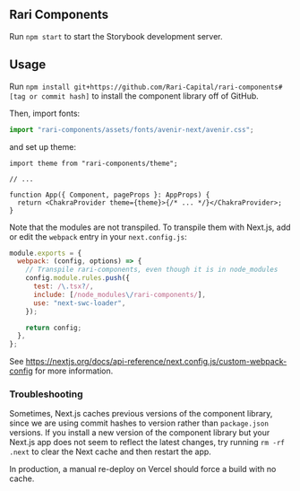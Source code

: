 ## Rari Components

Run `npm start` to start the Storybook development server.

## Usage

Run `npm install git+https://github.com/Rari-Capital/rari-components#[tag or commit hash]` to install the component library off of GitHub.

Then, import fonts:

```ts
import "rari-components/assets/fonts/avenir-next/avenir.css";
```

and set up theme:

```tsx
import theme from "rari-components/theme";

// ...

function App({ Component, pageProps }: AppProps) {
  return <ChakraProvider theme={theme}>{/* ... */}</ChakraProvider>;
}
```

Note that the modules are not transpiled. To transpile them with Next.js, add or edit the `webpack` entry in your `next.config.js`:

```js
module.exports = {
  webpack: (config, options) => {
    // Transpile rari-components, even though it is in node_modules
    config.module.rules.push({
      test: /\.tsx?/,
      include: [/node_modules\/rari-components/],
      use: "next-swc-loader",
    });

    return config;
  },
};
```

See https://nextjs.org/docs/api-reference/next.config.js/custom-webpack-config for more information.

### Troubleshooting

Sometimes, Next.js caches previous versions of the component library, since we are using commit hashes to version rather than `package.json` versions. If you install a new version of the component library but your Next.js app does not seem to reflect the latest changes, try running `rm -rf .next` to clear the Next cache and then restart the app.

In production, a manual re-deploy on Vercel should force a build with no cache.
